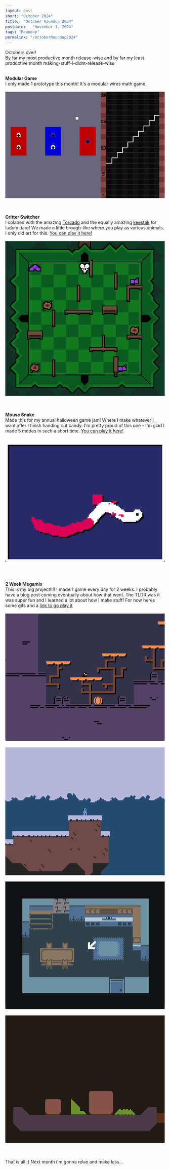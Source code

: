 ```yaml
---
layout: post
short: "October 2024"
title:  "October Roundup 2024"
postdate:   "November 1, 2024"
tags: "Roundup"
permalink: "/OctoberRoundup2024"
---
```

Octobers over!<br> By far my most productive month release-wise and by far my least productive month making-stuff-i-didnt-release-wise <br><br>


**Modular Game**<br>
I only made 1 prototype this month! It's a modular wires math game.
<br><br><img class="blogImg" src="/assets/blog/Oct2024/mods.gif" /><br><br>
<br>

**Critter Switcher**<br>
I colabed with the amazing [Torcado](https://x.com/torcado) and the equally amazing [keestak](https://x.com/Keestak) for ludum dare!
We made a little brough-like where you play as various animals. I only did art for this. 
[You can play it here!](https://torcado.itch.io/critter-switcher)
<br><br><img class="blogImg" src="/assets/blog/Oct2024/critter.gif" /><br><br>
<br>

**Mouse Snake**<br>
Made this for my annual halloween game jam! Where I make whatever I want after I finish handing out candy.
I'm pretty proud of this one - I'm glad I made 5 modes in such a short time. 
[You can play it here!](https://sirmilkman.itch.io/mouse-snake)
<br><br><img class="blogImg" src="/assets/blog/Oct2024/mouseSnake.gif" /><br><br>
<br>


**2 Week Megamix**<br>
This is my big project!!!! I made 1 game every day for 2 weeks.
I probably have a blog post coming eventually about how that went.
The TLDR was it was super fun and I learned a lot about how I make stuff!
For now heres some gifs and a [link to go play it](https://sirmilkman.itch.io/two-week-megamix)
<br><br><img class="blogImg" src="/assets/blog/Oct2024/mm1.gif" />
<br><br><img class="blogImg" src="/assets/blog/Oct2024/mm2.gif" />
<br><br><img class="blogImg" src="/assets/blog/Oct2024/mm4.gif" />
<br><br><img class="blogImg" src="/assets/blog/Oct2024/mm3.gif" /><br><br>
<br>

That is all :) Next month i'm gonna relax and make less...

